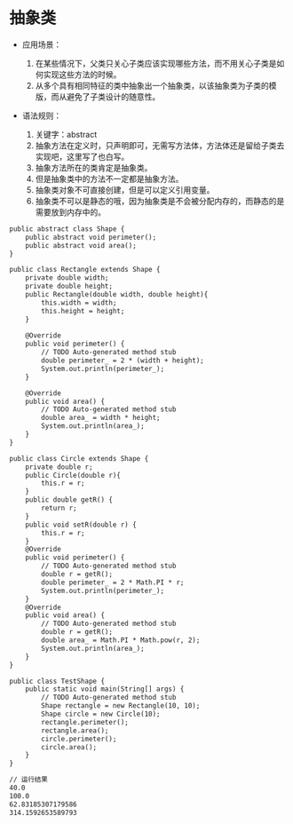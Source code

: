 # 抽象类

* 应用场景：
  
  1. 在某些情况下，父类只关心子类应该实现哪些方法，而不用关心子类是如何实现这些方法的时候。
  2. 从多个具有相同特征的类中抽象出一个抽象类，以该抽象类为子类的模版，而从避免了子类设计的随意性。

* 语法规则：
  
  1. 关键字：abstract
  2. 抽象方法在定义时，只声明即可，无需写方法体，方法体还是留给子类去实现吧，这里写了也白写。
  3. 抽象方法所在的类肯定是抽象类。
  4. 但是抽象类中的方法不一定都是抽象方法。
  5. 抽象类对象不可直接创建，但是可以定义引用变量。
  6. 抽象类不可以是静态的哦，因为抽象类是不会被分配内存的，而静态的是需要放到内存中的。

~~~ html
public abstract class Shape {
	public abstract void perimeter();
	public abstract void area();
}

public class Rectangle extends Shape {
	private double width;
	private double height;
	public Rectangle(double width, double height){
		this.width = width;
		this.height = height;
	}
	
	@Override
	public void perimeter() {
		// TODO Auto-generated method stub
		double perimeter_ = 2 * (width + height);
		System.out.println(perimeter_);
	}

	@Override
	public void area() {
		// TODO Auto-generated method stub
		double area_ = width * height;
		System.out.println(area_);
	}
}

public class Circle extends Shape {
	private double r;
	public Circle(double r){
		this.r = r;
	}
	public double getR() {
		return r;
	}
	public void setR(double r) {
		this.r = r;
	}
	@Override
	public void perimeter() {
		// TODO Auto-generated method stub
		double r = getR();
		double perimeter_ = 2 * Math.PI * r;
		System.out.println(perimeter_);
	}
	@Override
	public void area() {
		// TODO Auto-generated method stub
		double r = getR();
		double area_ = Math.PI * Math.pow(r, 2);
		System.out.println(area_);
	}
}

public class TestShape {
	public static void main(String[] args) {
		// TODO Auto-generated method stub
		Shape rectangle = new Rectangle(10, 10);
		Shape circle = new Circle(10);
		rectangle.perimeter();
		rectangle.area();
		circle.perimeter();
		circle.area();
	}
}
~~~
~~~ bash
// 运行结果
40.0
100.0
62.83185307179586
314.1592653589793
~~~
